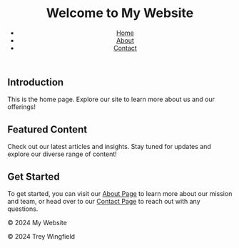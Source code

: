 <!DOCTYPE html>
<html lang="en">
<head>
    <meta charset="UTF-8">
    <meta name="viewport" content="width=device-width, initial-scale=1.0">
    <title>Home - My Website</title>
    <link rel="stylesheet" href="styles.css">
    <script src="script.js" defer></script>
</head>
<body>
    <header>
        <h1>Welcome to My Website</h1>
        <nav>
            <ul>
                <li><a href="index.html">Home</a></li>
                <li><a href="about.html">About</a></li>
                <li><a href="contact.html">Contact</a></li>
            </ul>
        </nav>
    </header>
    <main>
        <section>
            <h2>Introduction</h2>
            <p>This is the home page. Explore our site to learn more about us and our offerings!</p>
        </section>
        <section>
            <h2>Featured Content</h2>
            <p>Check out our latest articles and insights. Stay tuned for updates and explore our diverse range of content!</p>
        </section>
        <section>
            <h2>Get Started</h2>
            <p>To get started, you can visit our <a href="about.html">About Page</a> to learn more about our mission and team, or head over to our <a href="contact.html">Contact Page</a> to reach out with any questions.</p>
        </section>
    </main>
    <footer>
        <p>&copy; 2024 My Website</p>
        <p>&copy; 2024 Trey Wingfield</p>
    </footer>
</body>
</html>

